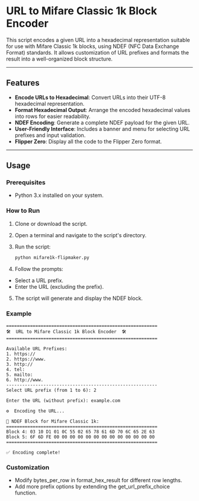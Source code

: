 # URL to Mifare Classic 1k Block Encoder

This script encodes a given URL into a hexadecimal representation suitable for use with Mifare Classic 1k blocks, using NDEF (NFC Data Exchange Format) standards. It allows customization of URL prefixes and formats the result into a well-organized block structure.

---

## Features

- **Encode URLs to Hexadecimal**: Convert URLs into their UTF-8 hexadecimal representation.
- **Format Hexadecimal Output**: Arrange the encoded hexadecimal values into rows for easier readability.
- **NDEF Encoding**: Generate a complete NDEF payload for the given URL.
- **User-Friendly Interface**: Includes a banner and menu for selecting URL prefixes and input validation.
- **Flipper Zero**: Display all the code to the Flipper Zero format.
---

## Usage

### Prerequisites

- Python 3.x installed on your system.

### How to Run

1. Clone or download the script.
2. Open a terminal and navigate to the script's directory.
3. Run the script:

   ```bash
   python mifare1k-flipmaker.py
   ```
4. Follow the prompts:
- Select a URL prefix.
- Enter the URL (excluding the prefix).
5. The script will generate and display the NDEF block.

### Example
```plaintext
=========================================================
🛠️  URL to Mifare Classic 1k Block Encoder  🛠️
=========================================================

Available URL Prefixes:
1. https://
2. https://www.
3. http://
4. tel:
5. mailto:
6. http://www.
---------------------------------------------------------
Select URL prefix (from 1 to 6): 2

Enter the URL (without prefix): example.com

⚙️  Encoding the URL...

🎉 NDEF Block for Mifare Classic 1k:
=========================================================
Block 4: 03 10 D1 01 0C 55 02 65 78 61 6D 70 6C 65 2E 63
Block 5: 6F 6D FE 00 00 00 00 00 00 00 00 00 00 00 00 00
=========================================================

✅ Encoding complete!

```
### Customization
- Modify bytes_per_row in format_hex_result for different row lengths.
- Add more prefix options by extending the get_url_prefix_choice function.
